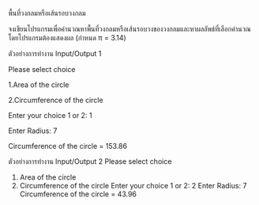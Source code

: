 พื้นที่วงกลมหรือเส้นรอบวงกลม

จงเขียนโปรแกรมเพื่อคำนวณหาพื้นที่วงกลมหรือเส้นรอบวงของวงกลมและหาผลลัพธ์ที่เลือกคำนวณ โดยโปรแกรมต้องแสดงผล (กำหนด π = 3.14)

ตัวอย่างการทำงาน Input/Output 1

Please select choice

1.Area of the circle

2.Circumference of the circle

Enter your choice 1 or 2: 1

Enter Radius: 7

Circumference of the circle = 153.86

ตัวอย่างการทำงาน Input/Output 2
Please select choice
1. Area of the circle
2. Circumference of the circle
Enter your choice 1 or 2: 2
Enter Radius: 7
Circumference of the circle = 43.96